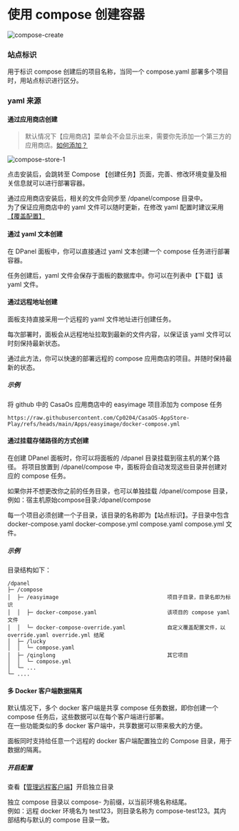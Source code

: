 # 使用 compose 创建容器

![compose-create](https://cdn.w7.cc/dpanel/compose-create.png)

### 站点标识

用于标识 compose 创建后的项目名称，当同一个 compose.yaml 部署多个项目时，用站点标识进行区分。

### yaml 来源

#### 通过应用商店创建

> 默认情况下【应用商店】菜单会不会显示出来，需要你先添加一个第三方的应用商店。[如何添加？](/manual/setting/store)

![compose-store-1](https://cdn.w7.cc/dpanel/compose-store-1.png)

点击安装后，会跳转至 Compose 【创建任务】页面，完善、修改环境变量及相关信息就可以进行部署容器。

通过应用商店安装后，相关的文件会同步至 /dpanel/compose 目录中。\
为了保证应用商店中的 yaml 文件可以随时更新，在修改 yaml 配置时建议采用[【覆盖配置】](/manual/compose/override)

#### 通过 yaml 文本创建

在 DPanel 面板中，你可以直接通过 yaml 文本创建一个 compose 任务进行部署容器。

任务创建后，yaml 文件会保存于面板的数据库中。你可以在列表中【下载】该 yaml 文件。

#### 通过远程地址创建

面板支持直接采用一个远程的 yaml 文件地址进行创建任务。

每次部署时，面板会从远程地址拉取到最新的文件内容，以保证该 yaml 文件可以时刻保持最新状态。

通过此方法，你可以快速的部署远程的 compose 应用商店的项目。并随时保持最新的状态。

##### 示例

将 github 中的 CasaOs 应用商店中的 easyimage 项目添加为 compose 任务

```
https://raw.githubusercontent.com/Cp0204/CasaOS-AppStore-Play/refs/heads/main/Apps/easyimage/docker-compose.yml
```

#### 通过挂载存储路径的方式创建

在创建 DPanel 面板时，你可以将面板的 /dpanel 目录挂载到宿主机的某个路径。
将项目放置到 /dpanel/compose 中，面板将会自动发现这些目录并创建对应的 compose 任务。

如果你并不想更改你之前的任务目录，也可以单独挂载 /dpanel/compose 目录，例如：宿主机原始compose目录:/dpanel/compose

每一个项目必须创建一个子目录，该目录的名称即为【站点标识】。子目录中包含 docker-compose.yaml docker-compose.yml compose.yaml compose.yml 文件。

##### 示例

目录结构如下：

```
/dpanel
├─ /compose
│  ├─ /easyimage                                  项目子目录，目录名即为标识
│  │  ├─ docker-compose.yaml                      该项目的 compose yaml 文件
│  │  └─ docker-compose-override.yaml             自定义覆盖配置文件，以 override.yaml override.yml 结尾
│  ├─ /lucky                                     
│  │  └─ compose.yaml
│  ├─ /qinglong                                   其它项目
│  │  └─ compose.yml
│  └─ ... 
└─ ....
```

#### 多 Docker 客户端数据隔离 <Badge type="tip" text="DPanel Version >= 1.5.1" />


默认情况下，多个 docker 客户端是共享 compose 任务数据，即你创建一个 compose 任务后，这些数据可以在每个客户端进行部署。\
在一些功能类似的多 docker 客户端中，共享数据可以带来极大的方便。

面板同时支持给任意一个远程的 docker 客户端配置独立的 Compose 目录，用于数据的隔离。

##### 开启配置

查看【[管理远程客户端](/manual/setting/docker-env?id=开启独立-compose-目录)】开启独立目录

独立 compose 目录以 compose- 为前缀，以当前环境名称结尾。\
例如：远程 docker 环境名为 test123，则目录名称为 compose-test123。其内部结构与默认的 compose 目录一致。



